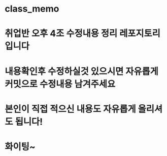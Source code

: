 # class_memo
# 취업반 오후 4조 수정내용 정리 레포지토리입니다
# 내용확인후 수정하실것 있으시면 자유롭게 커밋으로 수정내용 남겨주세요
# 본인이 직접 적으신 내용도 자유롭게 올리셔도 됩니다!
# 화이팅~
